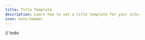 ```yaml
---
title: Title Template
description: Learn how to set a title template for your site.
icon: noto:hammer
---
```


// todo
